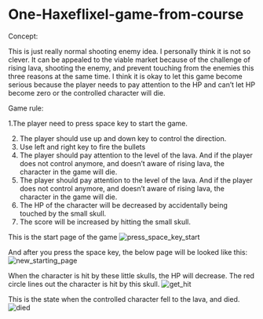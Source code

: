 # One-Haxeflixel-game-from-course

Concept:

This is just really normal shooting enemy idea. I personally think it is not so clever. It can be appealed to the viable market because of the challenge of rising lava, shooting the enemy, and prevent touching from the enemies this three reasons at the same time. I think it is okay to let this game become serious because the player needs to pay attention to the HP and can’t let HP become zero or the controlled character will die. 

Game rule:

1.The player need to press space key to start the game.
 
2. The player should use up and down key to control the direction.
3. Use left and right key to fire the bullets
4. The player should pay attention to the level of the lava. And if the player does not control anymore, and doesn’t aware of rising lava, the character in the game will die.
5. The player should pay attention to the level of the lava. And if the player does not control anymore, and doesn’t aware of rising lava, the character in the game will die.
6. The HP of the character will be decreased by accidentally being touched by the small skull.
7. The score will be increased by hitting the small skull.


This is the start page of the game
![press_space_key_start](https://user-images.githubusercontent.com/56701603/137651914-620471ba-0d32-4368-8480-571ccaf59c13.jpg)

And after you press the space key, the below page will be looked like this:
![new_starting_page](https://user-images.githubusercontent.com/56701603/137652324-95c6336a-5ac5-4b7f-83d3-f0a348264203.jpg)

When the character is hit by these little skulls, the HP will decrease. The red circle lines out the character is hit by this skull.
![get_hit](https://user-images.githubusercontent.com/56701603/137653058-59675c56-f99a-4af3-9065-2bb0d88adf5d.jpg)

This is the state when the controlled character fell to the lava, and died.
 ![died](https://user-images.githubusercontent.com/56701603/137653206-9b359fce-8f57-4340-a53b-12934afef99a.jpg)



